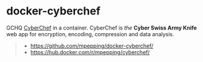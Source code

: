 # docker-cyberchef

GCHQ [CyberChef](https://github.com/gchq/CyberChef/) in a container. CyberChef is *the* **Cyber Swiss Army Knife** web app for encryption, encoding, compression and data analysis.


> * <https://github.com/mpepping/docker-cyberchef/>
> * <https://hub.docker.com/r/mpepping/cyberchef/>
